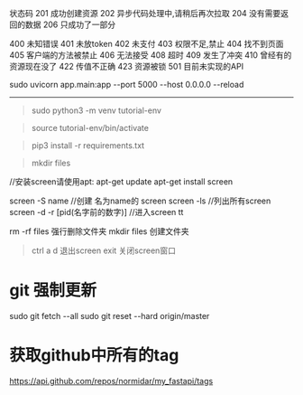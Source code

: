 
状态码
201 成功创建资源
202 异步代码处理中,请稍后再次拉取
204 没有需要返回的数据
206 只成功了一部分

400 未知错误
401 未放token
402 未支付
403 权限不足,禁止
404 找不到页面
405 客户端的方法被禁止
406 无法接受
408 超时
409 发生了冲突
410 曾经有的资源现在没了
422 传值不正确
423 资源被锁
501 目前未实现的API


sudo uvicorn app.main:app --port 5000 --host 0.0.0.0 --reload


----------------------------------------------------------------


>sudo python3 -m venv tutorial-env 

>source tutorial-env/bin/activate 

>pip3 install -r requirements.txt 

>mkdir files

<!-- source venv/bin/activate -->

//安装screen请使用apt:
apt-get update
apt-get install screen

screen -S name  //创建 名为name的 screen
screen -ls  //列出所有screen
screen -d -r [pid(名字前的数字)]  //进入screen tt

rm -rf files 强行删除文件夹
mkdir files 创建文件夹

> ctrl a d 退出screen
> exit 关闭screen窗口

# git 强制更新
sudo git fetch --all
sudo git reset --hard origin/master

# 获取github中所有的tag
https://api.github.com/repos/normidar/my_fastapi/tags
